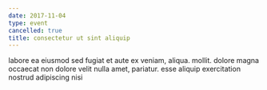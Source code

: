 ```yaml
---
date: 2017-11-04
type: event
cancelled: true
title: consectetur ut sint aliquip
---
```

labore ea eiusmod sed fugiat et aute ex veniam, aliqua. mollit. dolore magna occaecat non dolore velit nulla amet, pariatur. esse aliquip exercitation nostrud adipiscing nisi